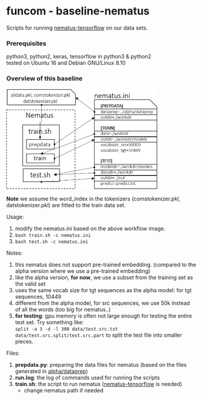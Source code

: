 # funcom - baseline-nematus

Scripts for running [nematus-tensorflow](https://github.com/EdinburghNLP/nematus/tree/tensorflow) on our data sets.

### Prerequisites
python3, python2, keras, tensorflow in python3 & python2\
tested on Ubuntu 16 and Debian GNU/Linux 8.10

### Overview of this baseline
<img src="workflow.png" width="400">

**Note** we assume the word_index in the tokenizers (comstokenizer.pkl, datstokenizer.pkl) are fitted to the train data set.

Usage:
1) modify the nematus.ini based on the above workflow image.
2) ```bash train.sh -c nematus.ini```
3) ```bash test.sh -c nematus.ini```

Notes:
1) this nematus does not support pre-trained embedding. (compared to the alpha version where we use a pre-trained embedding)
2) like the alpha version, **for now**, we use a subset from the training set as the valid set
3) uses the same vocab size for tgt sequences as the alpha model: for tgt sequences, 10449
4) different from the alpha model, for src sequences, we use 50k instead of all the words (too big for nematus..)
5) **for testing**: gpu memory is often not large enough for testing the entire test set. Try something like:\
```split -a 3 -d -l 300 data/test.src.txt data/test.src.split/test.src.part``` to split the test file into smaller pieces.

Files:
1) **prepdata.py**: preparing the data files for nematus (based on the files generated in [alpha/dataprep](https://github.com/mcmillco/funcom/tree/master/alpha/dataprep))
2) **run.log**: the log of commands used for running the scripts
3) **train.sh**: the script to run nematus ([nematus-tensorflow](https://github.com/EdinburghNLP/nematus/tree/tensorflow) is needed)
    * change nematus path if needed
